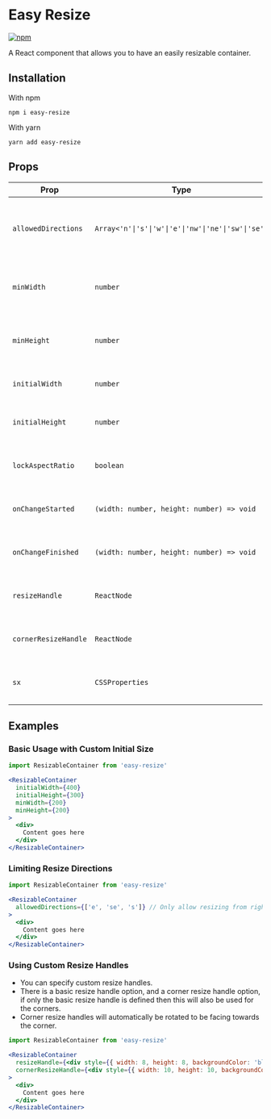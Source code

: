 # Easy Resize

[![npm](https://img.shields.io/npm/v/easy-resize.svg)](https://www.npmjs.com/package/easy-resize)

A React component that allows you to have an easily resizable container.

## Installation

With npm

```
npm i easy-resize
```

With yarn

```
yarn add easy-resize
```

## Props

| Prop | Type | Default | Description |
|------|------|---------|-------------|
| `allowedDirections` | `Array<'n'\|'s'\|'w'\|'e'\|'nw'\|'ne'\|'sw'\|'se'>` | `['n','s','w','e','nw','ne','sw','se']` | Directions where resize handles should appear |
| `minWidth` | `number` | `0` | Minimum width the container can be resized to |
| `minHeight` | `number` | `0` | Minimum height the container can be resized to |
| `initialWidth` | `number` | `200` | Initial width of the container |
| `initialHeight` | `number` | `200` | Initial height of the container |
| `lockAspectRatio` | `boolean` | `false` | Locks aspect ratio when resizing |
| `onChangeStarted` | `(width: number, height: number) => void` | `() => {}` | Callback fired when resizing is started |
| `onChangeFinished` | `(width: number, height: number) => void` | `() => {}` | Callback fired when resizing is complete |
| `resizeHandle` | `ReactNode` | `<div style={{width: 10, height: 10, backgroundColor: "gray"}} />` | Custom resize handle for edges |
| `cornerResizeHandle` | `ReactNode` | `Matches resizeHandle` | Custom resize handle for corners |
| `sx` | `CSSProperties` | `{}` | Additional CSS styles for the container |

## Examples

### Basic Usage with Custom Initial Size

```jsx
import ResizableContainer from 'easy-resize'

<ResizableContainer
  initialWidth={400}
  initialHeight={300}
  minWidth={200}
  minHeight={200}
>
  <div>
    Content goes here
  </div>
</ResizableContainer>
```

### Limiting Resize Directions

```jsx
import ResizableContainer from 'easy-resize'

<ResizableContainer
  allowedDirections={['e', 'se', 's']} // Only allow resizing from right side, bottom, and bottom-right corner
>
  <div>
    Content goes here
  </div>
</ResizableContainer>
```

### Using Custom Resize Handles

- You can specify custom resize handles.
- There is a basic resize handle option, and a corner resize handle option, if only the basic resize handle is defined then this will also be used for the corners.
- Corner resize handles will automatically be rotated to be facing towards the corner.

```jsx
import ResizableContainer from 'easy-resize'

<ResizableContainer
  resizeHandle={<div style={{ width: 8, height: 8, backgroundColor: 'blue' }} />}
  cornerResizeHandle={<div style={{ width: 10, height: 10, backgroundColor: 'red' }} />}
>
  <div>
    Content goes here
  </div>
</ResizableContainer>
```